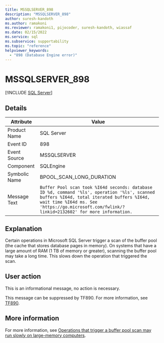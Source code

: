 ```yaml
---
title: MSSQLSERVER_898
description: "MSSQLSERVER_898"
author: suresh-kandoth
ms.author: ramakoni
ms.reviewer: ramakoni1, pijocoder, suresh-kandoth, wiassaf
ms.date: 02/15/2022
ms.service: sql
ms.subservice: supportability
ms.topic: "reference"
helpviewer_keywords:
  - "898 (Database Engine error)"
---
```

# MSSQLSERVER_898
 [!INCLUDE [SQL Server](../../includes/applies-to-version/sqlserver.md)]

## Details

|Attribute|Value|
|---|---|
|Product Name|SQL Server|
|Event ID|898|
|Event Source|MSSQLSERVER|
|Component|SQLEngine|
|Symbolic Name|BPOOL_SCAN_LONG_DURATION|
|Message Text|`Buffer Pool scan took %I64d seconds: database ID %d, command '%ls', operation '%ls', scanned buffers %I64d, total iterated buffers %I64d, wait time %I64d ms. See 'https://go.microsoft.com/fwlink/?linkid=2132602' for more information.` |

## Explanation

Certain operations in Microsoft SQL Server trigger a scan of the buffer pool (the cache that stores database pages in memory). On systems that have a large amount of RAM (1 TB of memory or greater), scanning the buffer pool may take a long time. This slows down the operation that triggered the scan.

## User action

This is an informational message, no action is necessary.

This message can be suppressed by TF890. For more information, see [TF890](../../t-sql/database-console-commands/dbcc-traceon-trace-flags-transact-sql.md#tf890).

## More information
 
For more information, see [Operations that trigger a buffer pool scan may run slowly on large-memory computers](/troubleshoot/sql/performance/buffer-pool-scan-runs-slowly-large-memory-machines).
